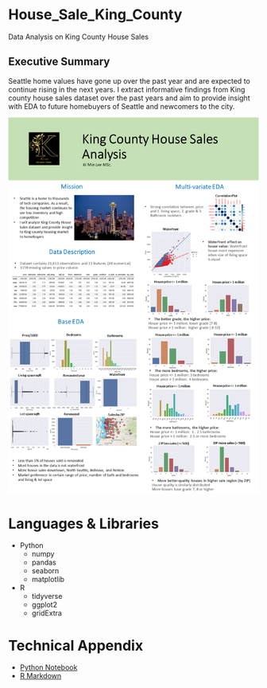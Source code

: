 # House_Sale_King_County
Data Analysis on King County House Sales

## Executive Summary
Seattle home values have gone up over the past year and are expected to continue rising in the next years. I extract informative findings from King county house sales dataset over the past years and aim to provide insight with EDA to future homebuyers of Seattle and newcomers to the city.

![](Slide1.PNG)

# Languages & Libraries
* Python
  * numpy
  * pandas
  * seaborn
  * matplotlib
* R
  * tidyverse
  * ggplot2
  * gridExtra

# Technical Appendix
* [Python Notebook](https://github.com/kilee722/House_Sale_King_County/blob/main/Hous_Sales_EDA_R.Rmd)
* [R Markdown](https://github.com/kilee722/House_Sale_King_County/blob/main/House_Sale_EDA.ipynb)

